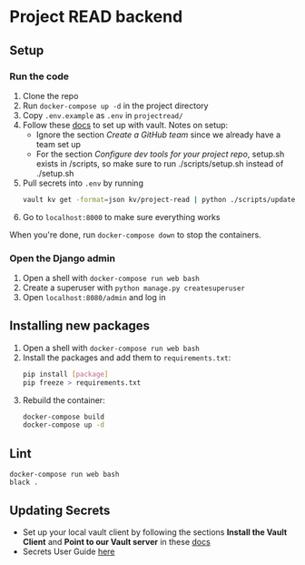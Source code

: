 # Project READ backend

## Setup

### Run the code

1. Clone the repo
2. Run `docker-compose up -d` in the project directory
3. Copy `.env.example` as `.env` in `projectread/`
4. Follow these [docs](https://www.notion.so/uwblueprintexecs/Secret-Management-2d5b59ef0987415e93ec951ce05bf03e#a93b3e62a9a2459fa4990bf68b3dbc49) to set up with vault. 
    Notes on setup:
    - Ignore the section *Create a GitHub team* since we already have a team set up
    - For the section *Configure dev tools for your project repo*, setup.sh exists in /scripts, so make sure to run ./scripts/setup.sh instead of ./setup.sh
5. Pull secrets into `.env` by running
    ```bash
    vault kv get -format=json kv/project-read | python ./scripts/update_secret_files.py
    ```
6. Go to `localhost:8000` to make sure everything works

When you're done, run `docker-compose down` to stop the containers.

### Open the Django admin

1. Open a shell with `docker-compose run web bash`
2. Create a superuser with `python manage.py createsuperuser`
3. Open `localhost:8080/admin` and log in

## Installing new packages

1. Open a shell with `docker-compose run web bash`
2. Install the packages and add them to `requirements.txt`:
    ```bash
    pip install [package]
    pip freeze > requirements.txt
    ```
3. Rebuild the container:
    ```bash
    docker-compose build
    docker-compose up -d
    ```

## Lint

```
docker-compose run web bash
black .
```

## Updating Secrets

- Set up your local vault client by following the sections **Install the Vault Client** and **Point to our Vault server** in these [docs](https://www.notion.so/uwblueprintexecs/Secret-Management-2d5b59ef0987415e93ec951ce05bf03e#86337406f266493d990911901480f435)
- Secrets User Guide [here](https://www.notion.so/uwblueprintexecs/Secret-Management-2d5b59ef0987415e93ec951ce05bf03e#d6b60b9cd5694ffbb2dbb265d03048ce)